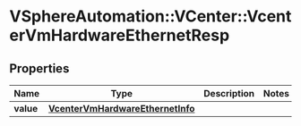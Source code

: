 # VSphereAutomation::VCenter::VcenterVmHardwareEthernetResp

## Properties
Name | Type | Description | Notes
------------ | ------------- | ------------- | -------------
**value** | [**VcenterVmHardwareEthernetInfo**](VcenterVmHardwareEthernetInfo.md) |  | 



